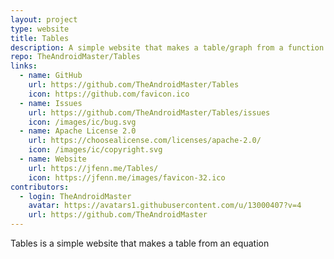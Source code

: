 ```yaml
---
layout: project
type: website
title: Tables
description: A simple website that makes a table/graph from a function.
repo: TheAndroidMaster/Tables
links:
  - name: GitHub
    url: https://github.com/TheAndroidMaster/Tables
    icon: https://github.com/favicon.ico
  - name: Issues
    url: https://github.com/TheAndroidMaster/Tables/issues
    icon: /images/ic/bug.svg
  - name: Apache License 2.0
    url: https://choosealicense.com/licenses/apache-2.0/
    icon: /images/ic/copyright.svg
  - name: Website
    url: https://jfenn.me/Tables/
    icon: https://jfenn.me/images/favicon-32.ico
contributors:
  - login: TheAndroidMaster
    avatar: https://avatars1.githubusercontent.com/u/13000407?v=4
    url: https://github.com/TheAndroidMaster
---
```


Tables is a simple website that makes a table from an equation
